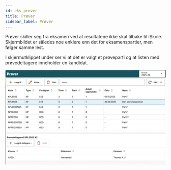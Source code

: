 ```yaml
---
id: eks_prover
title: Prøver
sidebar_label: Prøver
---
```

Prøver skiller seg fra eksamen ved at resultatene ikke skal tilbake til iSkole. Skjermbildet er således noe enklere enn det for eksamenspartier, men følger samme lest.

I skjermutklippet under ser vi at det er valgt et prøveparti og at listen med prøvedeltagere inneholder en kandidat. 

![Prøver](/img/eks_prover_1.png 'Prøver')
